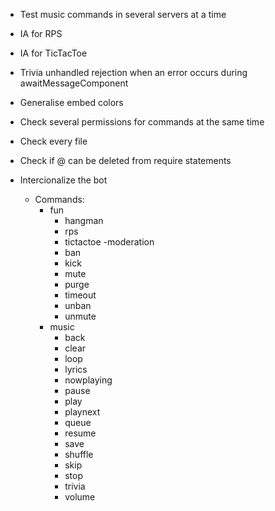 - Test music commands in several servers at a time  
- IA for RPS  
- IA for TicTacToe  
- Trivia unhandled rejection when an error occurs during awaitMessageComponent
- Generalise embed colors
- Check several permissions for commands at the same time
- Check every file
- Check if @ can be deleted from require statements
- Intercionalize the bot

  - Commands:
    - fun
      - hangman
      - rps
      - tictactoe
    -moderation
      - ban
      - kick
      - mute
      - purge
      - timeout
      - unban
      - unmute   
    - music
      - back
      - clear
      - loop
      - lyrics
      - nowplaying
      - pause
      - play
      - playnext
      - queue
      - resume
      - save
      - shuffle
      - skip
      - stop
      - trivia
      - volume